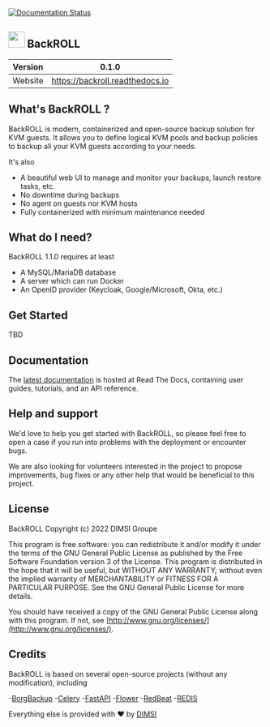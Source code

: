 [![Documentation Status](https://readthedocs.org/projects/backroll/badge/?version=latest)](https://backroll.readthedocs.io/en/latest/?badge=latest)

## <img src="https://www.svgrepo.com/show/273645/storing-backup.svg" width="32px"> BackROLL
|Version  | 0.1.0 |
|--|--|
| Website | https://backroll.readthedocs.io |



## What's BackROLL ?

BackROLL is modern, containerized and open-source backup solution for KVM guests.
It allows you to define logical KVM pools and backup policies to backup all your KVM guests according to your needs.

It's also

- A beautiful web UI to manage and monitor your backups, launch restore tasks, etc.
- No downtime during backups
- No agent on guests nor KVM hosts
- Fully containerized with minimum maintenance needed

## What do I need?
BackROLL 1.1.0 requires at least
- A MySQL/MariaDB database
- A server which can run Docker
- An OpenID provider (Keycloak, Google/Microsoft, Okta, etc.)

## Get Started

TBD

## Documentation
The [latest documentation](https://backroll.readthedocs.io/) is hosted at Read The Docs, containing user guides, tutorials, and an API reference.

## Help and support
We'd love to help you get started with BackROLL, so please feel free to open a case if you run into problems with the deployment or encounter bugs.

We are also looking for volunteers interested in the project to propose improvements, bug fixes or any other help that would be beneficial to this project.

## License

BackROLL Copyright (c) 2022 DIMSI Groupe

This program is free software: you can redistribute it and/or modify it under the terms of the GNU General Public License as published by the Free Software Foundation version 3 of the License.
This program is distributed in the hope that it will be useful, but WITHOUT ANY WARRANTY; without even the implied warranty of MERCHANTABILITY or FITNESS FOR A PARTICULAR PURPOSE. See the GNU General Public License for more details.

You should have received a copy of the GNU General Public License along with this program. If not, see  [http://www.gnu.org/licenses/](http://www.gnu.org/licenses/).

## Credits
BackROLL is based on several open-source projects (without any modification), including

-[BorgBackup](https://borgbackup.readthedocs.io/en/stable/index.html)
-[Celery](https://docs.celeryq.dev/en/stable/index.html)
-[FastAPI](https://fastapi.tiangolo.com)
-[Flower](https://flower.readthedocs.io/en/latest/)
-[RedBeat](https://github.com/sibson/redbeat)
-[REDIS](https://redis.io/)

Everything else is provided with ❤ by [DIMSI](https://www.dimsi.fr)
